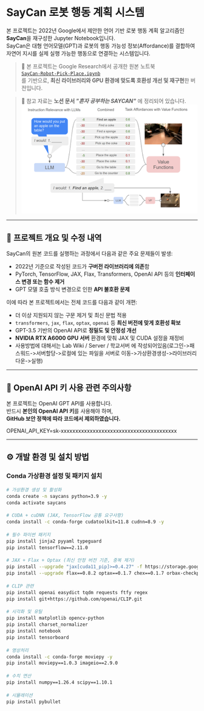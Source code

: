 # SayCan 로봇 행동 계획 시스템 

본 프로젝트는 2022년 Google에서 제안한 언어 기반 로봇 행동 계획 알고리즘인 **SayCan**을 재구성한 Jupyter Notebook입니다.  
SayCan은 대형 언어모델(GPT)과 로봇의 행동 가능성 정보(Affordance)를 결합하여 자연어 지시를 실제 실행 가능한 행동으로 연결하는 시스템입니다.

> 📌 본 프로젝트는 Google Research에서 공개한 원본 노트북  
> [`SayCan-Robot-Pick-Place.ipynb`](https://github.com/google-research/google-research/blob/master/saycan/SayCan-Robot-Pick-Place.ipynb)  
> 를 기반으로, **최신 라이브러리와 GPU 환경에 맞도록 호환성 개선 및 재구현**한 버전입니다.

> 📎 참고 자료는 **노션 문서 _"혼자 공부하는 SAYCAN"_** 에 정리되어 있습니다.
> ![SayCan 실행 예시](./saycan.png)

---

## 🔧 프로젝트 개요 및 수정 내역

SayCan의 원본 코드를 실행하는 과정에서 다음과 같은 주요 문제들이 발생:

- 2022년 기준으로 작성된 코드가 **구버전 라이브러리에 의존**함  
- PyTorch, TensorFlow, JAX, Flax, Transformers, OpenAI API 등의 **인터페이스 변경 또는 함수 제거**
- GPT 모델 호출 방식 변경으로 인한 **API 불호환 문제**

이에 따라 본 프로젝트에서는 전체 코드를 다음과 같이 개편:

- 더 이상 지원되지 않는 구문 제거 및 최신 문법 적용
- `transformers`, `jax`, `flax`, `optax`, `openai` 등 **최신 버전에 맞게 호환성 확보**
- GPT-3.5 기반의 OpenAI API로 **정밀도 및 안정성 개선**
- **NVIDIA RTX A6000 GPU 서버** 환경에 맞춰 JAX 및 CUDA 설정을 재정비
- 사용방법에 대해서는 Lab Wiki / Server / 학교서버 에 작성되어있음(로그인->패스워드->서버할당->로컬에 있는 파일을 서버로 이동->가상환경생성->라이브러리다운->실행)

---
## 🔐 OpenAI API 키 사용 관련 주의사항

본 프로젝트는 OpenAI GPT API를 사용합니다.  
반드시 **본인의 OpenAI API 키**를 사용해야 하며,  
**GitHub 보안 정책에 따라 코드에서 제외하였습니다.**

OPENAI_API_KEY=sk-xxxxxxxxxxxxxxxxxxxxxxxxxxxxxxxxxxxxxxxx

---
## ⚙️ 개발 환경 및 설치 방법

###  Conda 가상환경 설정 및 패키지 설치

```bash
# 가상환경 생성 및 활성화
conda create -n saycans python=3.9 -y
conda activate saycans

# CUDA + cuDNN (JAX, TensorFlow 공통 요구사항)
conda install -c conda-forge cudatoolkit=11.8 cudnn=8.9 -y

# 필수 파이썬 패키지
pip install jinja2 pyyaml typeguard
pip install tensorflow==2.11.0

# JAX + Flax + Optax (최신 안정 버전 기준, 중복 제거)
pip install --upgrade "jax[cuda11_pip]>=0.4.27" -f https://storage.googleapis.com/jax-releases/jax_cuda_releases.html
pip install --upgrade flax==0.8.2 optax==0.1.7 chex==0.1.7 orbax-checkpoint==0.6.4

# CLIP 관련
pip install openai easydict tqdm requests ftfy regex
pip install git+https://github.com/openai/CLIP.git

# 시각화 및 유틸
pip install matplotlib opencv-python
pip install charset_normalizer
pip install notebook
pip install tensorboard

# 영상처리
conda install -c conda-forge moviepy -y
pip install moviepy==1.0.3 imageio==2.9.0

# 수치 연산
pip install numpy==1.26.4 scipy==1.10.1

# 시뮬레이션
pip install pybullet

